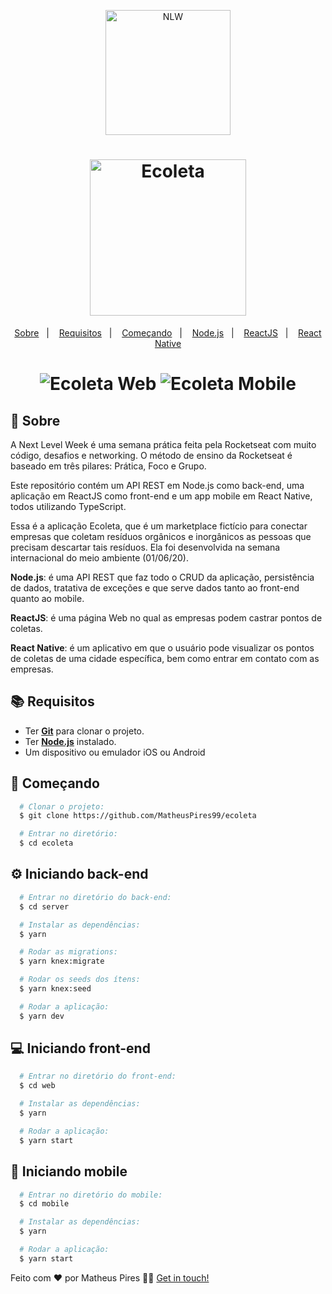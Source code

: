 <p align="center">
    <img alt="NLW" src="https://ik.imagekit.io/hwyksvj4iv/NLW_HAjKunCgg.svg" width="200px" />
</p>
<h1 align="center">
    <img alt="Ecoleta" src="https://ik.imagekit.io/hwyksvj4iv/ecoleta_OdFtkH1U6.svg" width="250px" />
</h1>

<p align="center">
  <a href="#page_with_curl-sobre">Sobre</a>&nbsp;&nbsp;&nbsp;|&nbsp;&nbsp;&nbsp;
  <a href="#books-requisitos">Requisitos</a>&nbsp;&nbsp;&nbsp;|&nbsp;&nbsp;&nbsp;
  <a href="#rocket-começando">Começando</a>&nbsp;&nbsp;&nbsp;|&nbsp;&nbsp;&nbsp;
  <a href="#gear-iniciando-back-end">Node.js</a>&nbsp;&nbsp;&nbsp;|&nbsp;&nbsp;&nbsp;
  <a href="#computer-iniciando-front-end">ReactJS</a>&nbsp;&nbsp;&nbsp;|&nbsp;&nbsp;&nbsp;
  <a href="#iphone-iniciando-mobile">React Native</a>
</p>

<h1 align="center">
    <img alt="Ecoleta Web" src="https://res.cloudinary.com/matheuspires/image/upload/v1591572827/ecoleta-web_arbvg9.gif" />
    <img alt="Ecoleta Mobile" src="https://res.cloudinary.com/matheuspires/image/upload/v1591572826/ecoleta-mobile_hltbd0.gif" />
</h1>

## :page_with_curl: Sobre
A Next Level Week é uma semana prática feita pela Rocketseat com muito código, desafios e networking. O método de ensino da Rocketseat é baseado em três pilares: Prática, Foco e Grupo.

Este repositório contém um API REST em Node.js como back-end, uma aplicação em ReactJS como front-end e um app mobile em React Native, todos utilizando TypeScript.

Essa é a aplicação Ecoleta, que é um marketplace fictício para conectar empresas que coletam resíduos orgânicos e inorgânicos as pessoas que precisam descartar tais resíduos. Ela foi desenvolvida na semana internacional do meio ambiente (01/06/20).

**Node.js**: é uma API REST que faz todo o CRUD da aplicação, persistência de dados, tratativa de exceções e que serve dados tanto ao front-end quanto ao mobile.

**ReactJS**: é uma página Web no qual as empresas podem castrar pontos de coletas.

**React Native**: é um aplicativo em que o usuário pode visualizar os pontos de coletas de uma cidade específica, bem como entrar em contato com as empresas.

## :books: Requisitos
- Ter [**Git**](https://git-scm.com/) para clonar o projeto.
- Ter [**Node.js**](https://nodejs.org/en/) instalado.
- Um dispositivo ou emulador iOS ou Android

## :rocket: Começando
``` bash
  # Clonar o projeto:
  $ git clone https://github.com/MatheusPires99/ecoleta

  # Entrar no diretório:
  $ cd ecoleta
```

## :gear: Iniciando back-end
```bash
  # Entrar no diretório do back-end:
  $ cd server

  # Instalar as dependências:
  $ yarn

  # Rodar as migrations:
  $ yarn knex:migrate

  # Rodar os seeds dos ítens:
  $ yarn knex:seed

  # Rodar a aplicação:
  $ yarn dev
```

## :computer: Iniciando front-end
```bash
  # Entrar no diretório do front-end:
  $ cd web

  # Instalar as dependências:
  $ yarn

  # Rodar a aplicação:
  $ yarn start
```

## :iphone: Iniciando mobile
```bash
  # Entrar no diretório do mobile:
  $ cd mobile

  # Instalar as dependências:
  $ yarn

  # Rodar a aplicação:
  $ yarn start
```

Feito com ❤️ por Matheus Pires 👋🏻 [Get in touch!](https://github.com/MatheusPires99)

